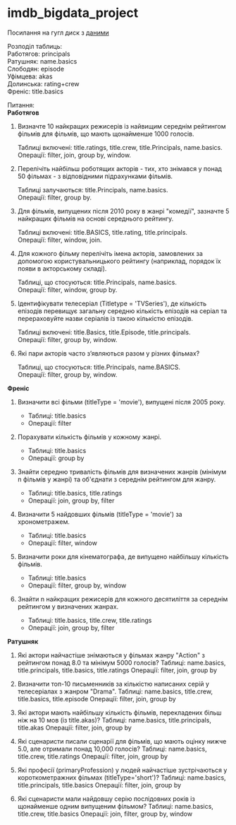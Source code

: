 # imdb_bigdata_project

Посилання на гугл диск з [даними](https://drive.google.com/drive/folders/1VRq_HFyYSpFR8-tcqU-iYdP7azLOZTKv?usp=sharing)

Розподіл таблиць:\
Работягов: principals\
Ратушняк: name.basics\
Слободян: episode\
Уфімцева: akas\
Долинська: rating+crew\
Френіс: title.basics

Питання:\
**Работягов**
1. Визначте 10 найкращих режисерів із найвищим середнім рейтингом фільмів для фільмів, що мають щонайменше 1000 голосів.

    Таблиці включені: title.ratings, title.crew, title.Principals, name.basics. \
    Операції: filter, join, group by, window.
2. Перелічіть найбільш роботящих акторів - тих, хто знімався у понад 50 фільмах - з відповідними підрахунками фільмів.

    Таблиці залучаються: title.Principals, name.basics.\
    Операції: filter, group by.
3. Для фільмів, випущених після 2010 року в жанрі "комедії", зазначте 5 найкращих фільмів на основі середнього рейтингу.

    Таблиці включені: title.BASICS, title.rating, title.principals.\
    Операції: filter, window, join.
4. Для кожного фільму перелічіть імена акторів, замовлених за допомогою користувальницького рейтингу (наприклад, порядок їх появи в акторському складі).

    Таблиці, що стосуються: title.Principals, name.basics.\
    Операції: filter, window, group by.
5. Ідентифікувати телесеріал (Titletype = 'TVSeries'), де кількість епізодів перевищує загальну середню кількість епізодів на серіал та перераховуйте назви серіалів із такою кількістю епізодів.

    Таблиці включені: title.Basics, title.Episode, title.principals.\
    Операції: filter, group by, window.
6. Які пари акторів часто з’являються разом у різних фільмах? 
    
    Таблиці, що стосуються: title.Principals, name.BASICS.\
    Операції: filter, group by, window.


**Френіс**
1. Визначити всі фільми (titleType = 'movie'), випущені після 2005 року.  
   - Таблиці: title.basics  
   - Операції: filter  

2. Порахувати кількість фільмів у кожному жанрі.  
   - Таблиці: title.basics  
   - Операції: group by  

3. Знайти середню тривалість фільмів для визначених жанрів (мінімум n фільмів у жанрі) та об'єднати з середнім рейтингом для жанру.  
   - Таблиці: title.basics, title.ratings  
   - Операції: join, group by, filter  

4. Визначити 5 найдовших фільмів (titleType = 'movie') за хронометражем.  
   - Таблиці: title.basics  
   - Операції: filter, window  

5. Визначити роки для кінематографа, де випущено найбільшу кількість фільмів.  
   - Таблиці: title.basics  
   - Операції: filter, group by, window  

6. Знайти n найкращих режисерів для кожного десятиліття за середнім рейтингом у визначених жанрах.  
   - Таблиці: title.basics, title.crew, title.ratings  
   - Операції: join, group by, filter

**Ратушняк**
1. Які актори найчастіше знімаються у фільмах жанру "Action" з рейтингом понад 8.0 та мінімум 5000 голосів?
    Таблиці: name.basics, title.principals, title.basics, title.ratings
    Операції: filter, join, group by

2. Визначити топ-10 письменників за кількістю написаних серій у телесеріалах з жанром "Drama".
    Таблиці: name.basics, title.crew, title.basics, title.episode
    Операції: filter, join, group by

3. Які актори мають найбільшу кількість фільмів, перекладених більш ніж на 10 мов (із title.akas)?
    Таблиці: name.basics, title.principals, title.akas
    Операції: filter, join, group by

4. Які сценаристи писали сценарії для фільмів, що мають оцінку нижче 5.0, але отримали понад 10,000 голосів?
    Таблиці: name.basics, title.crew, title.ratings
    Операції: filter, join, group by

5. Які професії (primaryProfession) у людей найчастіше зустрічаються у короткометражних фільмах (titleType='short')?
    Таблиці: name.basics, title.principals, title.basics
    Операції: filter, join, group by

6. Які сценаристи мали найдовшу серію послідовних років із щонайменше одним випущеним фільмом?
    Таблиці: name.basics, title.crew, title.basics
    Операції: join, filter, group by, window
